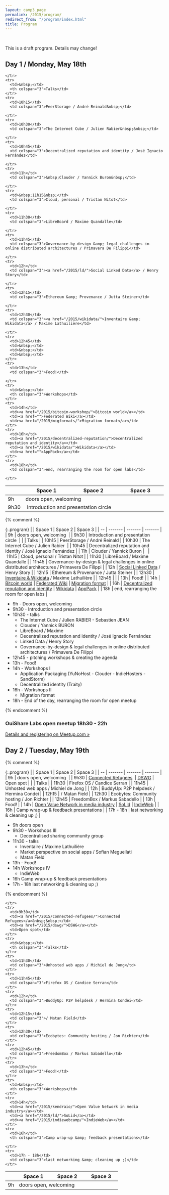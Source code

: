 ```yaml
---
layout: camp3_page
permalink: /2015/program/
redirect_from: "/program/index.html"
title: Program
---
```


&nbsp;

<p>This is a draft program. Details may change!</p>

<h2>Day 1 / Monday, May 18th</h2>

<table class="program">
  <thead>
    <tr>
      <th width="10%">&nbsp;</th>
      <th width="30%">Space 1</th>
      <th width="30%">Space 2</th>
      <th width="30%">Space 3</th>
    </tr>
  </thead>
  <tbody>
    <tr>
      <td>9h</td>
      <td colspan="3">doors open, welcoming</td>
    </tr>
    <tr>
      <td>9h30</td>
      <td colspan="3">&nbsp;Introduction and presentation circle&nbsp;&nbsp;</td>

    </tr>
    <tr>
      <td>&nbsp;</td>
      <th colspan="3">Talks</td>
    </tr>
    <tr>
      <td>10h15</td>
      <td colspan="3">PeerStorage / André Reinald&nbsp;</td>

    </tr>
    <tr>
      <td>10h30</td>
      <td colspan="3">The Internet Cube / Julien Rabier&nbsp;&nbsp;</td>

    </tr>
    <tr>
      <td>10h45</td>
      <td colspan="3">Decentralized reputation and identity / José Ignacio Fernández</td>

    </tr>
    <tr>
      <td>11h</td>
      <td colspan="3">&nbsp;Clouder / Yannick Buron&nbsp;</td>

    </tr>
    <tr>
      <td>&nbsp;11h15&nbsp;</td>
      <td colspan="3">Cloud, personal / Tristan Nitot</td>

    </tr>
    <tr>
      <td>11h30</td>
      <td colspan="3">LibreBoard / Maxime Quandalle</td>

    </tr>
    <tr>
      <td>11h45</td>
      <td colspan="3">Governance-by-design &amp; legal challenges in online distributed architectures / Primavera De Filippi</td>

    </tr>
    <tr>
      <td>12h</td>
      <td colspan="3"><a href="/2015/ld/">Social Linked Data</a> / Henry Story</td>

    </tr>
    <tr>
      <td>12h15</td>
      <td colspan="3">Ethereum &amp; Provenance / Jutta Steiner</td>

    </tr>
    <tr>
      <td>12h30</td>
      <td colspan="3"><a href="/2015/wikidata/">Inventaire &amp; Wikidata</a> / Maxime Lathuilière</td>

    </tr>
    <tr>
      <td>12h45</td>
      <td>&nbsp;</td>
      <td>&nbsp;</td>
      <td>&nbsp;</td>
    </tr>
    <tr>
      <td>13h</td>
      <td colspan="3">Food!</td>

    </tr>
    <tr>
      <td>&nbsp;</td>
      <th colspan="3">Workshops</td>
    </tr>
    <tr>
      <td>14h</td>
      <td><a href="/2015/bitcoin-workshop/">Bitcoin world</a></td>
      <td><a href="">Federated Wiki</a></td>
      <td><a href="/2015/migformats/">Migration format</a></td>
    </tr>
    <tr>
      <td>16h</td>
      <td><a href="/2015/decentralized-reputation/">Decentralized reputation and identity</a></td>
      <td><a href="/2015/wikidata/">Wikidata</a></td>
      <td><a href="">AppPack</a></td>
    </tr>
    <tr>
      <td>18h</td>
      <td colspan="3">end, rearranging the room for open labs</td>

    </tr>
  </tbody>
</table>


{% comment %}

{:.program}
|    | Space 1 | Space 2 | Space 3 |
| -- | ------- | ------- | ------- |
| 9h | doors open, welcoming  |
| 9h30 | Introduction and presentation circle  |
| | Talks |
| 10h15 | PeerStorage / André Reinald |
| 10h30 | The Internet Cube / Julien Rabier  |
| 10h45 | Decentralized reputation and identity / José Ignacio Fernández |
| 11h | Clouder / Yannick Buron |  
| 11h15 | Cloud, personal / Tristan Nitot |
| 11h30 | LibreBoard / Maxime Quandalle |
| 11h45 | Governance-by-design &amp; legal challenges in online distributed architectures / Primavera De Filippi  |
| 12h | [Social Linked Data](/2015/ld/) / Henry Story |
| 12h15 | Ethereum &amp; Provenance / Jutta Steiner |
| 12h30 | [Inventaire &amp; Wikidata](/2015/wikidata/) / Maxime Lathuilière  |
| 12h45 |   |
| 13h | Food! |
| 14h | [Bitcoin world](/2015/bitcoin-workshop/) | [Federated Wiki]() | [Migration format](/2015/migformats/) |
| 16h | [Decentralized reputation and identity](/2015/decentralized-reputation/) | [Wikidata](/2015/wikidata/) | [AppPack]() |
| 18h | end, rearranging the room for open labs |








 - 9h   - Doors open, welcoming
 - 9h30 - Introduction and presentation circle
 - 10h30 - talks
   - The Internet Cube / Julien RABIER - Sebastien JEAN
   - Clouder / Yannick BURON
   - LibreBoard / Maxime
   - Decentralized reputation and identity / José Ignacio Fernández
   - Linked Data / Henry Story
   - Governance-by-design &amp; legal challenges in online distributed architectures / Primavera De Filippi
 - 12h45 - pitching workshops &amp; creating the agenda
 - 13h - Food!
 - 14h - Workshops I
   - Application Packaging (YuNoHost - Clouder - IndieHosters - SandStorm)
   - Decentralized identity (Traity)
 - 16h - Workshops II
   - Migration format
 - 18h - End of the day, rearranging the room for open meetup

 {% endcomment %}

<h3>OuiShare Labs open meetup 18h30 - 22h</h3>


[Details and registering on Meetup.com &raquo;](http://www.meetup.com/OuiShareLabs/events/222326906/)

<h2>Day 2 / Tuesday, May 19th</h2>



{% comment %}

{:.program}
|    | Space 1 | Space 2 | Space 3 |
| -- | ------- | ------- | ------- |
| 9h | doors open, welcoming  |
| 9h30 | [Connected Refugees](/2015/connected-refugees/)  | [DSWG](/2015/dswg/) | Open spot |
| | Talks |
| 11h30 | Firefox OS / Candice Serran |
| 11h45 | Unhosted web apps / Michiel de Jong |
| 12h | BuddyUp: P2P helpdesk / Hermina Condei |
| 12h15 | / Matan Field |
| 12h30 | Ecobytes: Community hosting / Jon Richter |
| 12h45 | FreedomBox / Markus Sabadello |
| 13h | Food! |
| 14h | [Open Value Network in media industry](/2015/kendraio/) | [SoLid](/2015/ld/) | [IndieWeb](/2015/indiewebcamp/) |
| 16h | Camp wrap-up &amp; feedback presentations |
| 17h - 18h | last networking &amp; cleaning up ;) |


 - 9h doors open
 - 9h30 - Workshops III
   - Decentralised sharing community group
 - 11h30 - talks
   - Inventaire / Maxime Lathuilière
   - Market perspective on social apps / Sofian Meguellati
   - Matan Field 
 - 13h - Food!
 - 14h Workshops IV
   - IndieWeb
 - 16h Camp wrap-up &amp; feedback presentations
 - 17h - 18h last networking &amp; cleaning up ;)

{% endcomment %}

<table class="program">
  <thead>
    <tr>
      <th width="10%">&nbsp;</th>
      <th width="30%">Space 1</th>
      <th width="30%">Space 2</th>
      <th width="30%">Space 3</th>
    </tr>
  </thead>
  <tbody>
    <tr>
      <td>9h</td>
      <td colspan="3">doors open, welcoming</td>

    </tr>
    <tr>
      <td>9h30</td>
      <td><a href="/2015/connected-refugees/">Connected Refugees</a>&nbsp;&nbsp;</td>
      <td><a href="/2015/dswg/">DSWG</a></td>
      <td>Open spot</td>
    </tr>
    <tr>
      <td>&nbsp;</td>
      <th colspan="3">Talks</td>
    </tr>
    <tr>
      <td>11h30</td>
      <td colspan="3">Unhosted web apps / Michiel de Jong</td>
    </tr>
    <tr>
      <td>11h45</td>
      <td colspan="3">Firefox OS / Candice Serran</td>
    </tr>
    <tr>
      <td>12h</td>
      <td colspan="3">BuddyUp: P2P helpdesk / Hermina Condei</td>
    </tr>
    <tr>
      <td>12h15</td>
      <td colspan="3">/ Matan Field</td>
    </tr>
    <tr>
      <td>12h30</td>
      <td colspan="3">Ecobytes: Community hosting / Jon Richter</td>
    </tr>
    <tr>
      <td>12h45</td>
      <td colspan="3">FreedomBox / Markus Sabadello</td>
    </tr>
    <tr>
      <td>13h</td>
      <td colspan="3">Food!</td>
    </tr>
    <tr>
      <td>&nbsp;</td>
      <th colspan="3">Workshops</td>
    </tr>
    <tr>
      <td>14h</td>
      <td><a href="/2015/kendraio/">Open Value Network in media industry</a></td>
      <td><a href="/2015/ld/">SoLid</a></td>
      <td><a href="/2015/indiewebcamp/">IndieWeb</a></td>
    </tr>
    <tr>
      <td>16h</td>
      <th colspan="3">Camp wrap-up &amp; feedback presentations</td>

    </tr>
    <tr>
      <td>17h - 18h</td>
      <td colspan="3">last networking &amp; cleaning up ;)</td>
    </tr>
  </tbody>
</table>
